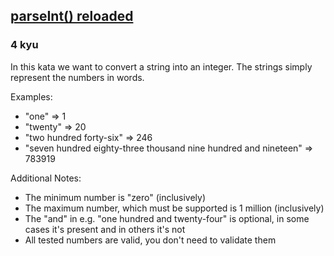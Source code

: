 <h2><a href=https://www.codewars.com/kata/525c7c5ab6aecef16e0001a5/train/javascript target="_blank">parseInt() reloaded</a></h2><h3>4 kyu</h3><p>In this kata we want to convert a string into an integer. The strings simply represent the numbers in words.</p><p>Examples:</p><ul><li>"one" =&gt; 1</li><li>"twenty" =&gt; 20</li><li>"two hundred forty-six" =&gt; 246</li><li>"seven hundred eighty-three thousand nine hundred and nineteen" =&gt; 783919</li></ul><p>Additional Notes:</p><ul><li>The minimum number is "zero" (inclusively)</li><li>The maximum number, which must be supported is 1 million (inclusively)</li><li>The "and" in e.g. "one hundred and twenty-four" is optional, in some cases it's present and in others it's not</li><li>All tested numbers are valid, you don't need to validate them</li></ul>